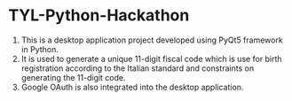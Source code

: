 # TYL-Python-Hackathon
1. This is a desktop application project developed using PyQt5 framework in Python.
2. It is used to generate a unique 11-digit fiscal code which is use for birth registration according to the Italian standard and constraints on generating the 11-digit code.
3. Google OAuth is also integrated into the desktop application.
